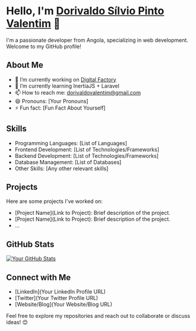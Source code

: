 # Hello, I'm [Dorivaldo Sílvio Pinto Valentim](https://dorivaldovalentim.ao) 👋

I'm a passionate developer from Angola, specializing in web development. Welcome to my GitHub profile!

## About Me

- 🔭 I’m currently working on [Digital Factory](https://www.digitalfactory.co.ao/)
- 🌱 I’m currently learning InertiaJS + Laravel
- 📫 How to reach me: dorivaldovalentim@gmail.com
- 😄 Pronouns: [Your Pronouns]
- ⚡ Fun fact: [Fun Fact About Yourself]

## Skills

- Programming Languages: [List of Languages]
- Frontend Development: [List of Technologies/Frameworks]
- Backend Development: [List of Technologies/Frameworks]
- Database Management: [List of Databases]
- Other Skills: [Any other relevant skills]

## Projects

Here are some projects I've worked on:

- [Project Name](Link to Project): Brief description of the project.
- [Project Name](Link to Project): Brief description of the project.
- ...

## GitHub Stats
[![Your GitHub Stats](https://github-readme-stats.vercel.app/api?username=YourGitHubUsername&show_icons=true&theme=radical)](https://github.com/YourGitHubUsername)

## Connect with Me

- [LinkedIn](Your LinkedIn Profile URL)
- [Twitter](Your Twitter Profile URL)
- [Website/Blog](Your Website/Blog URL)

Feel free to explore my repositories and reach out to collaborate or discuss ideas! 😊
